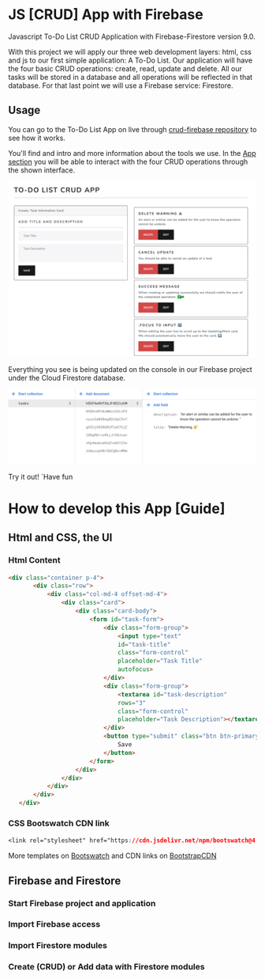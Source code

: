 # JS [CRUD] App with Firebase

Javascript To-Do List CRUD Application with Firebase-Firestore version 9.0.

With this project we will apply our three web development layers: html, css and js to our first simple application: A To-Do List.
Our application will have the four basic CRUD operations: create, read, update and delete.
All our tasks will be stored in a database and all operations will be reflected in that database. For that last point we will use a Firebase service: Firestore.

## Usage 

You can go to the To-Do List App on live through [crud-firebase repository](https://carobarreirov.github.io/crud-firebase/) to see how it works. 

You'll find and intro and more information about the tools we use. 
In the [App section](https://carobarreirov.github.io/crud-firebase/#app) you will be able to interact with the four CRUD operations through the shown interface.  

![App Interface](/images/todo-app.png)
 
 Everything you see is being updated on the console in our Firebase project under the Cloud Firestore database. 
 
 ![Cloud Firestore Console](/images/cfirestore.png)
 
 Try it out! `Have fun
 
 # How to develop this App [Guide]
 ## Html and CSS, the UI
 ### Html Content
 ```html
<div class="container p-4">
        <div class="row">
            <div class="col-md-4 offset-md-4">
                <div class="card">
                    <div class="card-body">
                        <form id="task-form">
                            <div class="form-group">
                                <input type="text"
                                id="task-title"
                                class="form-control"
                                placeholder="Task Title"
                                autofocus>
                            </div>
                            <div class="form-group">
                                <textarea id="task-description"
                                rows="3"
                                class="form-control"
                                placeholder="Task Description"></textarea>
                            </div>
                            <button type="submit" class="btn btn-primary" id="btn-task-form">
                                Save
                            </button>
                        </form>
                    </div>
                </div>
            </div>
        </div>
    </div>
```

### CSS Bootswatch CDN link

```CSS
<link rel="stylesheet" href="https://cdn.jsdelivr.net/npm/bootswatch@4.5.2/dist/pulse/bootstrap.min.css">
```

More templates on [Bootswatch](https://bootswatch.com/) and CDN links on [BootstrapCDN](https://www.bootstrapcdn.com/bootswatch/)

## Firebase and Firestore
### Start Firebase project and application

### Import Firebase access

### Import Firestore modules 

### Create (**C**RUD) or Add data with Firestore modules 


